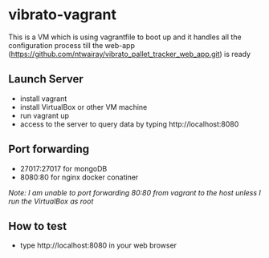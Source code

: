 # vibrato-vagrant
  This is a VM which is using vagrantfile to boot up and it handles all the configuration process till the web-app (https://github.com/ntwairay/vibrato_pallet_tracker_web_app.git) is ready

## Launch Server

- install vagrant
- install VirtualBox or other VM machine
- run vagrant up
- access to the server to query data by typing http://localhost:8080

## Port forwarding

- 27017:27017 for mongoDB
- 8080:80 for nginx docker conatiner

*Note: I am unable to port forwarding 80:80 from vagrant to the host unless I run the VirtualBox as root*

## How to test

- type http://localhost:8080 in your web browser
